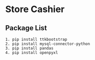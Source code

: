 # Store Cashier

## Package List
    1. pip install ttkbootstrap
    2. pip install mysql-connector-python
    3. pip install pandas
    4. pip install openpyxl